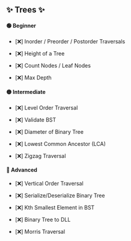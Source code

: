 ## ✨ Trees ✨


#### 🟢 Beginner

* [❌] Inorder / Preorder / Postorder Traversals
    
* [❌] Height of a Tree
    
* [❌] Count Nodes / Leaf Nodes
    
* [❌] Max Depth
    

#### 🟡 Intermediate

* [❌] Level Order Traversal
    
* [❌] Validate BST
    
* [❌] Diameter of Binary Tree
    
* [❌] Lowest Common Ancestor (LCA)
    
* [❌] Zigzag Traversal
    

#### 🔴 Advanced

* [❌] Vertical Order Traversal
    
* [❌] Serialize/Deserialize Binary Tree
    
* [❌] Kth Smallest Element in BST
    
* [❌] Binary Tree to DLL
    
* [❌] Morris Traversal
    